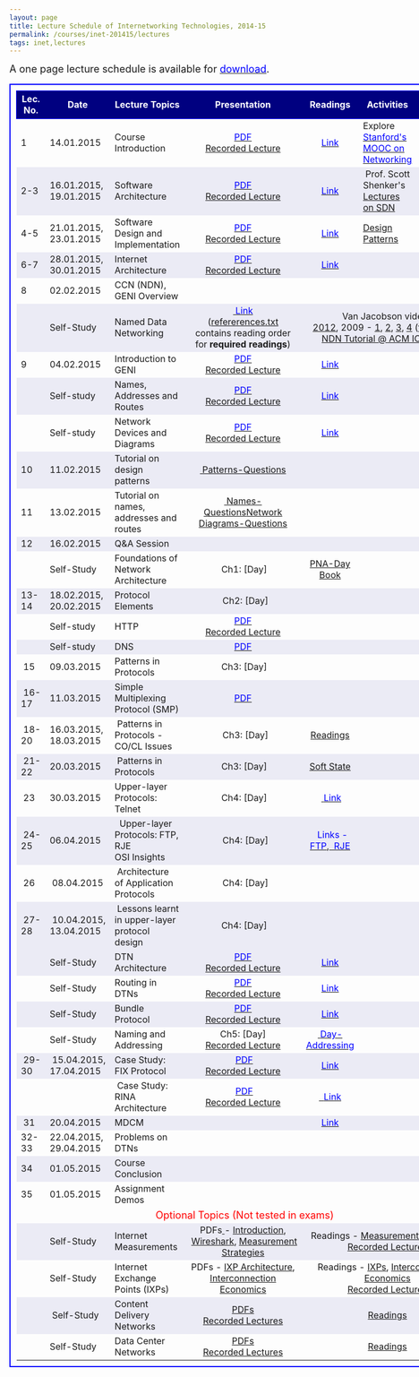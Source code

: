 ```yaml
---
layout: page
title: Lecture Schedule of Internetworking Technologies, 2014-15
permalink: /courses/inet-201415/lectures
tags: inet,lectures
---
```


<p><span style="font-size:large;">A one page lecture schedule is available for <span style="color:#0000ff;"><a title="One Page Lecture Schedule" href="https://www.dropbox.com/s/vplizf6ylj2hh0y/lecture_schedule.pdf?dl=1"><span style="color:#0000ff;">download</span></a></span>.</span></p>
<table style="border:2px solid blue;border-collapse:collapse;padding:10px;width:150%;font-size:medium;">
<tbody>
<tr style="height:50px;border:1px solid blue;text-align:center;background-color:navy;">
<td style="color:white;font-size:medium;font-weight:bold;">Lec.<br />
No.</td>
<td style="color:white;font-size:medium;font-weight:bold;">Date</td>
<td style="color:white;font-size:medium;font-weight:bold;">Lecture Topics</td>
<td style="color:white;font-size:medium;font-weight:bold;">Presentation</td>
<td style="color:white;font-size:medium;font-weight:bold;">Readings</td>
<td style="color:white;font-size:medium;font-weight:bold;">Activities</td>
<td style="color:white;font-size:medium;font-weight:bold;">Comments</td>
</tr>
<tr>
<td style="font-size:medium;">1</td>
<td style="font-size:medium;">14.01.2015</td>
<td style="font-size:medium;width:250px;">Course Introduction</td>
<td style="font-size:medium;text-align:center;"><a href="https://www.dropbox.com/s/noq0a709wfdqbkh/L1_Course_Overview.pdf?dl=1"><span style="color:#0000ff;"><span style="color:#0000ff;">PDF<br />
</span></span></a><a href="http://10.1.1.242/moodle/pluginfile.php/79095/mod_folder/content/0/L1_Course_Overview.mp4?forcedownload=1">Recorded Lecture</a></td>
<td style="font-size:medium;">
<p style="text-align:center;"><a href="https://www.dropbox.com/sh/uhj00gbwdbh3n8m/AAArpFgBuyTLkWtHtWGW4p0Qa?dl=1"><span style="color:#0000ff;"><span style="color:#0000ff;">Link</span></span></a></p>
</td>
<td style="font-size:medium;">Explore <a href="https://class.stanford.edu/courses/Engineering/Networking/Winter2014/about" target="_blank"><span style="color:#0000ff;"><span style="color:#0000ff;">Stanford's MOOC on Networking</span></span></a></td>
<td style="font-size:medium;"></td>
</tr>
<tr style="background-color:#ebebf5;">
<td style="font-size:medium;">2-3</td>
<td style="font-size:medium;">16.01.2015, 19.01.2015</td>
<td style="font-size:medium;">Software Architecture</td>
<td style="font-size:medium;text-align:center;"><a href="https://www.dropbox.com/s/9plspq3wg8u3yfr/L2_SW_Arch.pdf?dl=1"><span style="color:#0000ff;"><span style="color:#0000ff;">PDF</span></span></a><br />
<a href="http://10.1.1.242/moodle/pluginfile.php/79095/mod_folder/content/0/L2_SW_Arch.rar?forcedownload=1">Recorded Lecture</a></td>
<td style="font-size:medium;text-align:center;"><a href="https://www.dropbox.com/sh/dijmv5pe3wd2euc/AADH9Me2QQPPYDuFhV2E3zbja?dl=1"><span style="color:#0000ff;"><span style="color:#0000ff;">Link</span></span></a></td>
<td style="font-size:medium;"> Prof. Scott Shenker's <a href="http://10.1.1.242/moodle/mod/folder/view.php?id=40022">Lectures on SDN</a></td>
<td style="font-size:medium;"><a href="https://www.dropbox.com/s/oqeixiwyselhi4y/Feamster-SDN.pdf?dl=1">SDN Review Article</a></td>
</tr>
<tr>
<td style="font-size:medium;">4-5</td>
<td style="font-size:medium;">21.01.2015, 23.01.2015</td>
<td style="font-size:medium;">Software Design and Implementation</td>
<td style="font-size:medium;text-align:center;"><a href="https://www.dropbox.com/s/pup98z70zhqztle/L3_SW_Design_Implementation.pdf?dl=1"><span style="color:#0000ff;"><span style="color:#0000ff;">PDF</span></span></a><br />
<a href="http://10.1.1.242/moodle/pluginfile.php/79095/mod_folder/content/0/L3_SW_Design_Implementation.mp4?forcedownload=1"> Recorded Lecture</a></td>
<td style="font-size:medium;text-align:center;"><a href="https://www.dropbox.com/sh/l1f0wo1txesnp0m/AABcqYZ3eFOLLGfU-DGWHCzKa?dl=1"><span style="color:#0000ff;"><span style="color:#0000ff;">Link</span></span></a></td>
<td style="font-size:medium;"><a href="http://10.1.1.242/moodle/mod/folder/view.php?id=40022">Design Patterns</a></td>
<td style="font-size:medium;"></td>
</tr>
<tr style="background-color:#ebebf5;">
<td style="font-size:medium;">6-7</td>
<td style="font-size:medium;">28.01.2015, 30.01.2015</td>
<td style="font-size:medium;">Internet Architecture</td>
<td style="font-size:medium;text-align:center;"><a href="https://www.dropbox.com/s/1wpb9l5jhz5ixes/L4_Internet_Architecture.pdf?dl=1"><span style="color:#0000ff;"><span style="color:#0000ff;">PDF</span></span></a><br />
<a href="http://10.1.1.242/moodle/mod/folder/view.php?id=40022">Recorded Lecture</a></td>
<td style="font-size:medium;text-align:center;"><a href="https://www.dropbox.com/sh/slx3vxnfcf7632l/AAAbG82o89ivSB647Bm96FWwa?dl=1"><span style="color:#0000ff;"><span style="color:#0000ff;">Link</span></span></a></td>
<td style="font-size:medium;"></td>
<td style="font-size:medium;"></td>
</tr>
<tr>
<td style="font-size:medium;">8</td>
<td style="font-size:medium;">02.02.2015</td>
<td style="font-size:medium;">CCN (NDN), GENI Overview</td>
<td style="font-size:medium;text-align:center;"></td>
<td style="font-size:medium;text-align:center;"></td>
<td style="font-size:medium;"></td>
<td style="font-size:medium;"></td>
</tr>
<tr style="background-color:#ebebf5;">
<td style="font-size:medium;"></td>
<td style="font-size:medium;">Self-Study</td>
<td style="font-size:medium;">Named Data Networking</td>
<td style="font-size:medium;text-align:center;"><a href="https://www.dropbox.com/sh/t9kjar1kvs9no8w/AAD-Aflos-htxHhCFHWAGbyJa?dl=1"> <span style="color:#0000ff;">Link</span></a><br />
(<a href="https://www.dropbox.com/s/v7odqzlluby5dga/references.txt?dl=0">refererences.txt</a> contains reading order for <strong>required readings</strong>)</td>
<td style="font-size:medium;text-align:center;" colspan="3">Van Jacobson videos<br />
<a href="http://10.1.1.242/moodle/mod/folder/view.php?id=40022">2012</a>, 2009 - <a href="http://mlecture.uni-bremen.de/ml/index.php?option=com_mlplayer&amp;template=ml2&amp;mlid=1850" target="_blank">1</a>, <a href="http://mlecture.uni-bremen.de/ml/index.php?option=com_mlplayer&amp;template=ml2&amp;mlid=1851" target="_blank">2</a>, <a href="http://mlecture.uni-bremen.de/ml/index.php?option=com_mlplayer&amp;template=ml2&amp;mlid=1852" target="_blank">3</a>, <a href="http://mlecture.uni-bremen.de/ml/index.php?option=com_mlplayer&amp;template=ml2&amp;mlid=1853" target="_blank">4</a> (<a href="https://www.dropbox.com/s/tq17x937puf129p/van-ccn-bremen-description.pdf?dl=1">transcript</a>)<br />
<a href="http://10.1.1.242/moodle/mod/folder/view.php?id=40022">NDN Tutorial @ ACM ICN 2014</a></td>
</tr>
<tr>
<td style="font-size:medium;">9</td>
<td style="font-size:medium;">04.02.2015</td>
<td style="font-size:medium;">Introduction to GENI</td>
<td style="font-size:medium;text-align:center;"><a href="https://www.dropbox.com/s/rrrknimx5jplcsq/L5_IntroToGENI.pdf?dl=1"><span style="color:#0000ff;"><span style="color:#0000ff;">PDF</span></span></a><br />
<a href="http://10.1.1.242/moodle/mod/folder/view.php?id=40022">Recorded Lecture</a></td>
<td style="font-size:medium;text-align:center;"><a href="https://www.dropbox.com/sh/qeca39wjb3qe5ga/AADIMgedd5_FN1_9_zjJZGa4a?dl=1"><span style="color:#0000ff;"><span style="color:#0000ff;">Link</span></span></a></td>
<td style="font-size:medium;"></td>
<td style="font-size:medium;">Read <a href="https://www.dropbox.com/s/7srl0on0m6uv100/GENI.pdf?dl=1">GENI.pdf</a></td>
</tr>
<tr style="background-color:#ebebf5;">
<td style="font-size:medium;"></td>
<td style="font-size:medium;">Self-study</td>
<td style="font-size:medium;">Names, Addresses and Routes</td>
<td style="font-size:medium;text-align:center;"><a href="https://www.dropbox.com/s/ghrn8kl0r1bvvjc/Names_Addresses_Routes.pdf?dl=1"><span style="color:#0000ff;">PDF</span><br />
</a><a href="http://10.1.1.242/moodle/mod/folder/view.php?id=40022">Recorded Lecture</a></td>
<td style="font-size:medium;text-align:center;"><a href="https://www.dropbox.com/sh/9v71z0dqehbspka/AAAbQNLL-xXV0oopy243syDwa?dl=1"><span style="color:#0000ff;">Link</span></a></td>
<td style="font-size:medium;"></td>
<td style="font-size:medium;"></td>
</tr>
<tr>
<td style="font-size:medium;"></td>
<td style="font-size:medium;">Self-study</td>
<td style="font-size:medium;">Network Devices and Diagrams</td>
<td style="font-size:medium;text-align:center;"><a href="https://www.dropbox.com/s/yyeu6mgpg6x9f9g/Nwk_Devices_Diagrams2.pdf?dl=1"><span style="color:#0000ff;">PDF</span><br />
</a><a href="http://10.1.1.242/moodle/mod/folder/view.php?id=40022">Recorded Lecture</a></td>
<td style="font-size:medium;text-align:center;"><a href="https://www.dropbox.com/s/vqkwday9lzjl7eg/Nwk_Devices_and_Diagrams.rar?dl=1"><span style="color:#0000ff;">Link</span></a></td>
<td style="font-size:medium;"></td>
<td style="font-size:medium;"></td>
</tr>
<tr style="background-color:#ebebf5;">
<td style="font-size:medium;">10</td>
<td style="font-size:medium;">11.02.2015</td>
<td style="font-size:medium;">Tutorial on design patterns</td>
<td style="font-size:medium;text-align:center;"><a href="https://www.dropbox.com/s/g0pr8x0stz0bz80/patterns_tutorial_questions.txt?dl=1"> Patterns-Questions</a></td>
<td style="font-size:medium;text-align:center;"></td>
<td style="font-size:medium;"></td>
<td style="font-size:medium;"></td>
</tr>
<tr>
<td style="font-size:medium;">11</td>
<td style="font-size:medium;">13.02.2015</td>
<td style="font-size:medium;">Tutorial on names, addresses and routes</td>
<td style="font-size:medium;text-align:center;"><a href="https://www.dropbox.com/s/ii8vgzwqj8hvoke/names_tutorial_questions.txt?dl=1"> Names-Questions</a><a href="https://www.dropbox.com/s/od1fzur6yacszqt/nwk_diagram_tutorial_questions.txt?dl=1">Network Diagrams-Questions</a></td>
<td style="font-size:medium;text-align:center;"></td>
<td style="font-size:medium;"></td>
<td style="font-size:medium;"></td>
</tr>
<tr style="background-color:#ebebf5;">
<td style="font-size:medium;">12</td>
<td style="font-size:medium;">16.02.2015</td>
<td style="font-size:medium;">Q&amp;A Session</td>
<td style="font-size:medium;text-align:center;"></td>
<td style="font-size:medium;text-align:center;"></td>
<td style="font-size:medium;"></td>
<td style="font-size:medium;"></td>
</tr>
<tr>
<td style="font-size:medium;"></td>
<td style="font-size:medium;">Self-Study</td>
<td style="font-size:medium;">Foundations of Network Architecture</td>
<td style="font-size:medium;text-align:center;"> Ch1: [Day]</td>
<td style="font-size:medium;text-align:center;"><a href="https://www.dropbox.com/s/oepob6rhnaci3te/PNA_Day_book.pdf?dl=1">PNA-Day Book</a></td>
<td style="font-size:medium;"></td>
<td style="font-size:medium;"></td>
</tr>
<tr style="background-color:#ebebf5;">
<td style="font-size:medium;">13-14</td>
<td style="font-size:medium;">18.02.2015, 20.02.2015</td>
<td style="font-size:medium;">Protocol Elements</td>
<td style="font-size:medium;text-align:center;">  Ch2: [Day]</td>
<td style="font-size:medium;text-align:center;"></td>
<td style="font-size:medium;"></td>
<td style="font-size:medium;"></td>
</tr>
<tr>
<td style="font-size:medium;"></td>
<td style="font-size:medium;">Self-study</td>
<td style="font-size:medium;">HTTP</td>
<td style="font-size:medium;text-align:center;"><a href="https://www.dropbox.com/s/kqy8g1qbo2q0vdg/HTTP.pdf?dl=1"><span style="color:#0000ff;">PDF</span><br />
</a><a href="http://10.1.1.242/moodle/mod/folder/view.php?id=41402">Recorded Lecture</a></td>
<td style="font-size:medium;text-align:center;"></td>
<td style="font-size:medium;"></td>
<td style="font-size:medium;"></td>
</tr>
<tr style="background-color:#ebebf5;">
<td style="font-size:medium;"></td>
<td style="font-size:medium;">Self-study</td>
<td style="font-size:medium;">DNS</td>
<td style="font-size:medium;text-align:center;"><a href="https://www.dropbox.com/s/nyolenigvoof7nf/DNS.pdf?dl=1"><span style="color:#0000ff;">PDF</span></a></td>
<td style="font-size:medium;text-align:center;"></td>
<td style="font-size:medium;"></td>
<td style="font-size:medium;"></td>
</tr>
<tr>
<td style="font-size:medium;"> 15</td>
<td style="font-size:medium;">09.03.2015</td>
<td style="font-size:medium;">Patterns in Protocols</td>
<td style="font-size:medium;text-align:center;"> Ch3: [Day]</td>
<td style="font-size:medium;text-align:center;"></td>
<td style="font-size:medium;"></td>
<td style="font-size:medium;"></td>
</tr>
<tr style="background-color:#ebebf5;">
<td style="font-size:medium;"> 16-17</td>
<td style="font-size:medium;">11.03.2015</td>
<td style="font-size:medium;">Simple Multiplexing Protocol (SMP)</td>
<td style="font-size:medium;text-align:center;"><a href="https://www.dropbox.com/s/k7awoxp3ajyba7i/L18_SMP.pdf?dl=1"><span style="color:#0000ff;">PDF</span></a></td>
<td style="font-size:medium;text-align:center;"></td>
<td style="font-size:medium;"></td>
<td style="font-size:medium;"></td>
</tr>
<tr>
<td style="font-size:medium;"> 18-20</td>
<td style="font-size:medium;">16.03.2015, 18.03.2015</td>
<td style="font-size:medium;"> Patterns in Protocols - CO/CL Issues</td>
<td style="font-size:medium;text-align:center;">  Ch3: [Day]</td>
<td style="font-size:medium;text-align:center;"><a href="https://www.dropbox.com/s/jd4uxwyfkmug9fq/Ch3_Day.rar?dl=1">Readings</a></td>
<td style="font-size:medium;"></td>
<td style="font-size:medium;"></td>
</tr>
<tr style="background-color:#ebebf5;">
<td style="font-size:medium;"> 21-22</td>
<td style="font-size:medium;">20.03.2015</td>
<td style="font-size:medium;"> Patterns in Protocols</td>
<td style="font-size:medium;text-align:center;"> Ch3: [Day]</td>
<td style="font-size:medium;text-align:center;"><a href="https://www.dropbox.com/s/bn5892kwx0pfzma/Soft-State.pdf?dl=1">Soft State</a></td>
<td style="font-size:medium;"></td>
<td style="font-size:medium;"></td>
</tr>
<tr>
<td style="font-size:medium;"> 23</td>
<td style="font-size:medium;">30.03.2015</td>
<td style="font-size:medium;">Upper-layer Protocols: Telnet</td>
<td style="font-size:medium;text-align:center;"> Ch4: [Day]</td>
<td style="font-size:medium;text-align:center;"> <a href="https://www.dropbox.com/sh/ef95lmrrb3ebv75/AABiZqiRSgfLgKpxj3HBwqm8a?dl=1"> <span style="color:#0000ff;">Link</span></a></td>
<td style="font-size:medium;"></td>
<td style="font-size:medium;"></td>
</tr>
<tr style="background-color:#ebebf5;">
<td style="font-size:medium;"> 24-25</td>
<td style="font-size:medium;">06.04.2015</td>
<td style="font-size:medium;">  Upper-layer Protocols: FTP, RJE<br />
OSI Insights</td>
<td style="font-size:medium;text-align:center;">  Ch4: [Day]</td>
<td style="font-size:medium;text-align:center;">  <span style="color:#0000ff;">Links -</span> <a href="https://www.dropbox.com/sh/ekkdizml19oxxhm/AAD4Hz2-UoToizPFPMoIaSl-a?dl=1"><span style="color:#0000ff;">FTP</span></a>,<a href="https://www.dropbox.com/s/9uqdu4ndjqx5g2k/rfc407-RJE.txt?dl=1"><span style="color:#0000ff;">  RJE</span></a></td>
<td style="font-size:medium;"></td>
<td style="font-size:medium;"></td>
</tr>
<tr>
<td style="font-size:medium;"> 26</td>
<td style="font-size:medium;"> 08.04.2015</td>
<td style="font-size:medium;"> Architecture of Application Protocols</td>
<td style="font-size:medium;text-align:center;">  Ch4: [Day]</td>
<td style="font-size:medium;text-align:center;"></td>
<td style="font-size:medium;"></td>
<td style="font-size:medium;"></td>
</tr>
<tr style="background-color:#ebebf5;">
<td style="font-size:medium;"> 27-28</td>
<td style="font-size:medium;"> 10.04.2015, 13.04.2015</td>
<td style="font-size:medium;"> Lessons learnt in upper-layer protocol design</td>
<td style="font-size:medium;text-align:center;"> Ch4: [Day]</td>
<td style="font-size:medium;text-align:center;"></td>
<td style="font-size:medium;"></td>
<td style="font-size:medium;"></td>
</tr>
<tr style="background-color:#ebebf5;">
<td style="font-size:medium;"></td>
<td style="font-size:medium;">Self-Study</td>
<td style="font-size:medium;">DTN Architecture</td>
<td style="font-size:medium;text-align:center;"><a href="https://www.dropbox.com/s/xklk5zmcc01td0d/DTN_Architecture.pdf?dl=1"><span style="color:#0000ff;">PDF</span></a><br />
<a href="http://10.1.1.242/moodle/pluginfile.php/81716/mod_folder/content/0/DTN_Architecture.mp4.rar?forcedownload=1">Recorded Lecture</a></td>
<td style="font-size:medium;text-align:center;"><a href="https://www.dropbox.com/sh/0wtoxzvlhk32arf/AAAIC-23YR5aGolqhQA3lbjna?dl=1"> <span style="color:#0000ff;">Link</span></a></td>
<td style="font-size:medium;"></td>
<td style="font-size:medium;"></td>
</tr>
<tr>
<td style="font-size:medium;"></td>
<td style="font-size:medium;">Self-Study</td>
<td style="font-size:medium;">Routing in DTNs</td>
<td style="font-size:medium;text-align:center;"><a href="https://www.dropbox.com/s/7f5sswugxhjscd7/Routing_in_DTNs.pdf?dl=1"><span style="color:#0000ff;">PDF</span></a><br />
<a href="http://10.1.1.242/moodle/mod/folder/view.php?id=42113">Recorded Lecture</a></td>
<td style="font-size:medium;text-align:center;"><a href="https://www.dropbox.com/sh/wyfgctyg19j5zem/AAC1k6O9gFFnTIgcb9m4AWUra?dl=1"><span style="color:#0000ff;">Link</span></a></td>
<td style="font-size:medium;"></td>
<td style="font-size:medium;"></td>
</tr>
<tr style="background-color:#ebebf5;">
<td style="font-size:medium;"></td>
<td style="font-size:medium;">Self-Study</td>
<td style="font-size:medium;">Bundle Protocol</td>
<td style="font-size:medium;text-align:center;"><a href="https://www.dropbox.com/s/odnych1d31sux10/Bundle_Protocol.pdf?dl=1"><span style="color:#0000ff;">PDF</span></a><br />
<a href="http://10.1.1.242/moodle/pluginfile.php/81716/mod_folder/content/0/Bundle.mp4.rar?forcedownload=1">Recorded Lecture</a></td>
<td style="font-size:medium;text-align:center;"><a href="https://www.dropbox.com/sh/2s8w5dxi7czpx4r/AABhXHt8NzmEFIIUL5WJDbADa?dl=1"> <span style="color:#0000ff;">Link</span></a></td>
<td style="font-size:medium;"></td>
<td style="font-size:medium;"></td>
</tr>
<tr>
<td style="font-size:medium;"></td>
<td style="font-size:medium;">Self-Study</td>
<td style="font-size:medium;">Naming and Addressing</td>
<td style="font-size:medium;text-align:center;">Ch5: [Day]<br />
<a href="http://10.1.1.242/moodle/pluginfile.php/81716/mod_folder/content/0/Bundle.mp4.rar?forcedownload=1">Recorded Lecture</a></td>
<td style="font-size:medium;text-align:center;"><a href="https://www.dropbox.com/s/ramzx8z4u404lue/KoreaNamingFund100218.pdf?dl=1"> <span style="color:#0000ff;">Day-Addressing</span></a></td>
<td style="font-size:medium;"></td>
<td style="font-size:medium;"></td>
</tr>
<tr style="background-color:#ebebf5;">
<td style="font-size:medium;"> 29-30</td>
<td style="font-size:medium;"> 15.04.2015, 17.04.2015</td>
<td style="font-size:medium;">Case Study: FIX Protocol</td>
<td style="font-size:medium;text-align:center;"> <a href="https://www.dropbox.com/s/92kt6sxri8u1ftg/FIX_Protocol.pdf?dl=1"><span style="color:#0000ff;">PDF</span></a><br />
<a href="http://10.1.1.242/moodle/mod/folder/view.php?id=42236">Recorded Lecture</a></td>
<td style="font-size:medium;text-align:center;"><a href="https://www.dropbox.com/sh/kgfwkyiozqrfmkq/AABtAk4ioXYccSK4NMpfrt-pa?dl=1"><span style="color:#0000ff;">Link</span></a></td>
<td style="font-size:medium;"></td>
<td style="font-size:medium;"></td>
</tr>
<tr>
<td style="font-size:medium;"></td>
<td style="font-size:medium;"></td>
<td style="font-size:medium;"> Case Study: RINA Architecture</td>
<td style="font-size:medium;text-align:center;"> <a href="https://www.dropbox.com/s/ia99mglb3mh2c49/IRINA_slides_GN3plusJRA1_-RINAIntroduction.pdf?dl=1"><span style="color:#0000ff;">PDF</span></a><br />
<a href="http://10.1.1.242/moodle/pluginfile.php/81924/mod_folder/content/0/JohnDay-RINA.mov.rar?forcedownload=1">Recorded Lecture</a></td>
<td style="font-size:medium;text-align:center;"><a href="https://www.dropbox.com/sh/ceyu933qty7rpkt/AAAWbiyHmHI5f0MX3cCeYI2Ta?dl=1">  <span style="color:#0000ff;">Link</span></a></td>
<td style="font-size:medium;"></td>
<td style="font-size:medium;"></td>
</tr>
<tr style="background-color:#ebebf5;">
<td style="font-size:medium;"> 31</td>
<td style="font-size:medium;">20.04.2015</td>
<td style="font-size:medium;">MDCM</td>
<td style="font-size:medium;text-align:center;"></td>
<td style="font-size:medium;text-align:center;"><a href="https://www.dropbox.com/s/7a9ffmwu7idvh2l/MDCM.pdf?dl=1"> <span style="color:#0000ff;">Link</span></a></td>
<td style="font-size:medium;"></td>
<td style="font-size:medium;"></td>
</tr>
<tr>
<td style="font-size:medium;">32-33</td>
<td style="font-size:medium;">22.04.2015, 29.04.2015</td>
<td style="font-size:medium;">Problems on DTNs</td>
<td style="font-size:medium;text-align:center;"></td>
<td style="font-size:medium;text-align:center;"></td>
<td style="font-size:medium;"></td>
<td style="font-size:medium;"></td>
</tr>
<tr style="background-color:#ebebf5;">
<td style="font-size:medium;">34</td>
<td style="font-size:medium;">01.05.2015</td>
<td style="font-size:medium;">Course Conclusion</td>
<td style="font-size:medium;text-align:center;"></td>
<td style="font-size:medium;text-align:center;"></td>
<td style="font-size:medium;"></td>
<td style="font-size:medium;"></td>
</tr>
<tr>
<td style="font-size:medium;">35</td>
<td style="font-size:medium;">01.05.2015</td>
<td style="font-size:medium;">Assignment Demos</td>
<td style="font-size:medium;text-align:center;"></td>
<td style="font-size:medium;text-align:center;"></td>
<td style="font-size:medium;"></td>
<td style="font-size:medium;"></td>
</tr>
<tr>
<td style="font-size:large;color:red;text-align:center;" colspan="7">Optional Topics (Not tested in exams)</td>
</tr>
<tr style="background-color:#ebebf5;">
<td style="font-size:medium;"></td>
<td style="font-size:medium;">Self-Study</td>
<td style="font-size:medium;">Internet Measurements</td>
<td style="font-size:medium;text-align:center;">PDFs<a href="https://www.dropbox.com/sh/t9kjar1kvs9no8w/AAD-Aflos-htxHhCFHWAGbyJa?dl=1"> </a>- <a href="https://www.dropbox.com/s/l00hhqq5uqcghg1/Taft-IntroInternetMeasurement-Oct2012.pdf?dl=1">Introduction</a>,  <a href="https://www.dropbox.com/s/8h96frr8z7uxm4w/L11_Sniffing_Tools.pdf?dl=1">Wireshark</a>, <a href="https://www.dropbox.com/s/bn49kxuph6sa8gv/Measurement_Strategies.pdf?dl=0">Measurement Strategies</a></td>
<td style="font-size:medium;text-align:center;" colspan="3">Readings - <a href="https://www.dropbox.com/s/pou4od4gyobqlqs/Nwk_Measurement_Strategies.rar?dl=1">Measurement Strategies<br />
</a><a href="http://10.1.1.242/moodle/mod/folder/view.php?id=40022">Recorded Lectures</a></td>
</tr>
<tr>
<td style="font-size:medium;"></td>
<td style="font-size:medium;">Self-Study</td>
<td style="font-size:medium;">Internet Exchange Points (IXPs)</td>
<td style="font-size:medium;text-align:center;">PDFs - <a href="https://www.dropbox.com/s/w0k0b12bk2pmisl/IXP.pdf?dl=1">IXP Architecture</a>, <a href="https://www.dropbox.com/s/dro8fkmzg1zhqph/Interconnection_Economics.pdf?dl=1">Interconnection Economics</a></td>
<td style="font-size:medium;text-align:center;" colspan="3">Readings - <a href="https://www.dropbox.com/s/h8z9xt1gfafiiro/IXP_Architecture.rar?dl=1">IXPs</a>, <a href="https://www.dropbox.com/s/cha9q23hpxzxgxb/Interconnection_Economics.rar?dl=1">Interconnection Economics<br />
</a><a href="http://10.1.1.242/moodle/mod/folder/view.php?id=40022">Recorded Lectures</a></td>
</tr>
<tr style="background-color:#ebebf5;">
<td style="font-size:medium;"></td>
<td style="font-size:medium;"> Self-Study</td>
<td style="font-size:medium;">Content Delivery Networks</td>
<td style="font-size:medium;text-align:center;"><a href="https://www.dropbox.com/sh/4xflce8hto7fvg4/AADtH9cu6Ngw2UoB4_uAdCA9a?dl=1">PDFs</a><br />
<a href="http://10.1.1.242/moodle/mod/folder/view.php?id=42168">Recorded Lectures</a></td>
<td style="font-size:medium;text-align:center;" colspan="3"><a href="https://www.dropbox.com/sh/tb9ljy1zo7apfkp/AABJFVDG5_ErWi0QrVrLkHPfa?dl=1">Readings</a></td>
</tr>
<tr>
<td style="font-size:medium;"></td>
<td style="font-size:medium;">Self-Study</td>
<td style="font-size:medium;">Data Center Networks</td>
<td style="font-size:medium;text-align:center;"><a href="https://www.dropbox.com/sh/lv7hrrrxoms8o1t/AABH0KOikgVSFG1TcHUTFkqca?dl=1">PDFs</a><br />
<a href="http://10.1.1.242/moodle/mod/folder/view.php?id=42312">Recorded Lectures</a></td>
<td style="font-size:medium;text-align:center;" colspan="3"><a href="https://www.dropbox.com/sh/noxtejbswnmdn2u/AABqPp3JRc4SPzsGKwBCzslUa?dl=1">Readings</a></td>
</tr>
</tbody>
</table>
